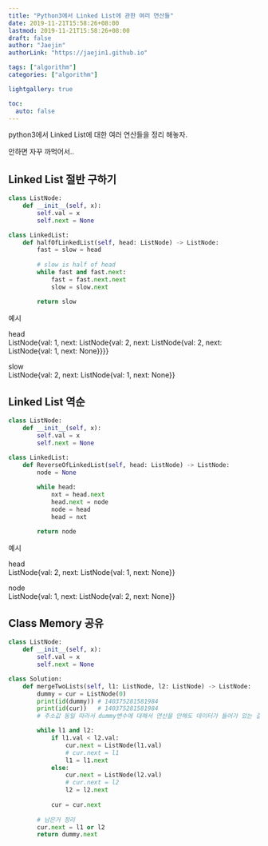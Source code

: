 ```yaml
---
title: "Python3에서 Linked List에 관한 여러 연산들"
date: 2019-11-21T15:58:26+08:00
lastmod: 2019-11-21T15:58:26+08:00
draft: false
author: "Jaejin"
authorLink: "https://jaejin1.github.io"

tags: ["algorithm"]
categories: ["algorithm"]

lightgallery: true

toc:
  auto: false
---
```


python3에서 Linked List에 대한 여러 연산들을 정리 해놓자.

안하면 자꾸 까먹어서..

<!--more-->

## Linked List 절반 구하기

~~~python
class ListNode:
    def __init__(self, x):
        self.val = x
        self.next = None

class LinkedList:
    def halfOfLinkedList(self, head: ListNode) -> ListNode:
        fast = slow = head
        
        # slow is half of head
        while fast and fast.next:
            fast = fast.next.next
            slow = slow.next

        return slow
~~~

예시

head  
ListNode{val: 1, next: ListNode{val: 2, next: ListNode{val: 2, next: ListNode{val: 1, next: None}}}}

slow  
ListNode{val: 2, next: ListNode{val: 1, next: None}}

## Linked List 역순

~~~python
class ListNode:
    def __init__(self, x):
        self.val = x
        self.next = None

class LinkedList:
    def ReverseOfLinkedList(self, head: ListNode) -> ListNode:
        node = None
        
        while head:
            nxt = head.next
            head.next = node
            node = head
            head = nxt

        return node
~~~

예시

head  
ListNode{val: 2, next: ListNode{val: 1, next: None}}

node  
ListNode{val: 1, next: ListNode{val: 2, next: None}}

## Class Memory 공유

~~~python
class ListNode:
    def __init__(self, x):
        self.val = x
        self.next = None

class Solution:
    def mergeTwoLists(self, l1: ListNode, l2: ListNode) -> ListNode:
        dummy = cur = ListNode(0)
        print(id(dummy)) # 140375281581984
        print(id(cur))   # 140375281581984
        # 주소값 동일 따라서 dummy변수에 대해서 연산을 안해도 데이터가 들어가 있는 걸 볼 수 있음.

        while l1 and l2:
            if l1.val < l2.val:
                cur.next = ListNode(l1.val)
                # cur.next = l1
                l1 = l1.next
            else:
                cur.next = ListNode(l2.val)
                # cur.next = l2
                l2 = l2.next
            
            cur = cur.next
            
        # 남은거 정리
        cur.next = l1 or l2
        return dummy.next
~~~